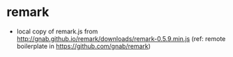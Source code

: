 remark
====

* local copy of remark.js from http://gnab.github.io/remark/downloads/remark-0.5.9.min.js (ref: remote boilerplate in https://github.com/gnab/remark)
